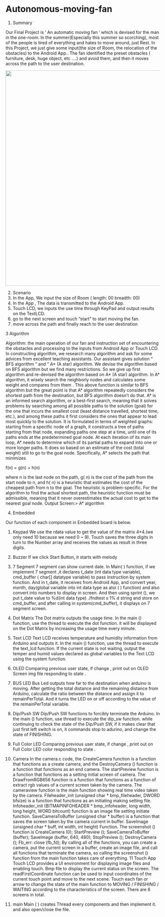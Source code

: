 # Autonomous-moving-fan

1. Summary

Our Final Project is ‘ An automatic moving fan ‘ which is devised for the man in the one-room. In the summer(Especially this summer so scorching), most of the people is tired of everything and hates to move around, just Rest. In this Project, we just give some input(the size of Room, the relocation of the obstacles) to the Android App.. The fan identified the preset obstacles ( furniture, desk, huge object, etc ….) and avoid them, and then it moves across the path to the user destination.

<div>
  <img width = "700" src = "https://user-images.githubusercontent.com/31812857/44588913-fe49b380-a7f1-11e8-8563-925ef862aea9.png">
 </div>

2. Scenario
  1. In the App, We input the size of Room ( length: 00 breadth: 00)
  2. In the App , The data is transmitted to the Android App.
  3. Touch LCD, we inputs the use time through KeyPad and output results on the TextLCD.
  4. go to the next screen and touch “start” to start moving the fan.
  5. move across the path and finally reach to the user destination
  
3 Algorithm

Algorithm: the main operation of our fan and instruction set of encountering the obstacles and
processing to the inputs from Android App or Touch LCD.
In constructing algorithm, we research many algorithm and ask for some advices from excellent
teaching assistants. Our assistant gives solution “ BFS algorithm “ and “ A* (A star) algorithm.
We devise the algorithm based on BFS algorithm but we find many restrictions. So we give up
first algorithm and re-devised the algorithm based on A* (A star) algorithm.
In A* algorithm, it wisely search the neighborly nodes and calculates some weight and
compares from them . This above function is similar to BFS algorithm but the great point is that
A* algorithm repeatedly considers the shortest path from the destination, but BFS algorithm
doesn’t do that.
A* is an informed search algorithm, or a best-first search, meaning that it solves problems by
searching among all possible paths to the solution (goal) for the one that incurs the smallest cost
(least distance travelled, shortest time, etc.), and among these paths it first considers the ones
that appear to lead most quickly to the solution. It is formulated in terms of weighted graphs:
starting from a specific node of a graph, it constructs a tree of paths starting from that node,
expanding paths one step at a time, until one of its paths ends at the predetermined goal node.
At each iteration of its main loop, A* needs to determine which of its partial paths to expand into
one or more longer paths. It does so based on an estimate of the cost (total weight) still to go to
the goal node. Specifically, A* selects the path that minimizes

f(n) = g(n) + h(n)

where n is the last node on the path, g( n) is the cost of the path from the start node to n, and
h( n) is a heuristic that estimates the cost of the cheapest path from n to the goal. The heuristic is
problem-specific. For the algorithm to find the actual shortest path, the heuristic function must be
admissible, meaning that it never overestimates the actual cost to get to the nearest goal node.
Output Screen:>
A* algorithm

4. Embedded

Our function of each component in Embedded board is below.
1. Keypad
We use the rdata value to get the value of the matrix 4*4.(we only need 10 because we need
0 ~ 9). Touch saves the three digits in turn to the Number array and receives the values as
result in three digits.
2. Buzzer
If we click Start Button, it starts with melody
3. 7 Segment
7 segment can show current date. In Main( ) function, if we implement 7 segment ,it declares
t_date (int data type variable), cmd_buffer ( char[] datatype variable) to pass instruction by
system function. And in t_date, it receives from Android App, and convert year, month,
day(global variable into int data type as atoi ( ) function) and also convert into numbers to
display in screen. And then using sprint (), we put t_date value to %d(int data type) ./fndtest
s 1% d string and store on cmd_buffer, and after calling in system(cmd_buffer), it displays on
7 segment screen.


4. Dot Matrix
The Dot matrix outputs the usage time. In the main () function, use the thread to execute
the dot function. it will be displayed on the Dot Matrix by increasing the usage time every
minute.
5. Text LCD
Text LCD receives temperature and humidity information from Arduino and outputs it. In the
main () function, use the thread to execute the text_lcd function. If the current state is not
waiting, output the temper and humid values declared as global variables to the Text LCD
using the system function.
6. OLED
Comparing previous user state, if change , print out on OLED Screen img file responding to
state .
7. BUS LED
Bus Led outputs how far to the destination when arduino is moving. After getting the total
distance and the remaining distance from Arduino, calculate the ratio between the distance
and assign it to remainPerTotal. And it turns the LED on or off according to the value of the
remainPerTotal variable.
8. Dip/Push SW
Dip/Push SW functions to forcibly terminate the Arduino. In the main () function, use thread
to execute the dip_sw function. while continuing to check the state of the Dip/Push SW, if
it makes clear that just first left switch is on, it commands stop to adurino, and change the
state of FINISHING.
9. Full Color LED
Comparing previous user state, if change , print out on Full Color LED color responding to
state .
10. Camera
In the camera.c code, the CreateCamera function is a function that functions as a create
camera, and the DestroyCamera () function is a function that functions as an end camera.
The startPreview function is a function that functions as a setting initial screen of camera.
The DrawFromRGB656 function is a function that functions as a function of extract rgb
values of a current screen taken by the camera. The cameraview function is the main
function showing real time video taken by the camera. Fileheader_init (unsigned char *
bmp_fileheader, DWORD bfsize) is a function that functions as an initiating making setting
file. Infoheader_init (BITMAPINFOHEADER * bmp_infoheader, long width, long height,
WORD bitcount) function is an image file setting initiate function. SaveCameraToBuffer
(unsigned char * buffer) is a function that saves the screen taken by the camera current in
buffer. SaveImage (unsigned char * buff, int width, int height) Function. The screenshot ()
function is CreateCamera (0); StartPreview (); SaveCameraToBuffer (buffer); SaveImage
(buffer, 640, 480); StopPreview (); DestroyCamera (); Fb_err: close (fb_fd); By calling all of the functions, you can create a camera, put the current screen in a buffer, create an image
file, and call all functions that terminate the camera, so calling the screenshot () function
from the main function takes care of everything.
11 Touch App
Touch LCD provides a UI environment for displaying image files and enabling touch. Bmp
file to display the current status on the screen. The readFirstCoordinate function can be used
to input coordinates of the current touch point and move to the next scene. Touch each fan
or arrow to change the state of the main function to MOVING / FINISHING / WAITING
according to the characteristics of the screen. There are 6 screens in total.
12. main
Main ( ) creates Thread every components and then implement it. and also open/close the
file.

